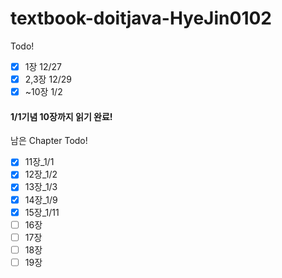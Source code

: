 # textbook-doitjava-HyeJin0102
<!-- -->
Todo!
<!-- -->
- [x] 1장 12/27
- [x] 2,3장 12/29
- [x] ~10장 1/2
<!-- -->
#### 1/1기념 10장까지 읽기 완료!
<!-- -->
남은 Chapter Todo!
<!-- -->
- [x] 11장_1/1
- [x] 12장_1/2
- [x] 13장_1/3
- [x] 14장_1/9
- [x] 15장_1/11
- [ ] 16장
- [ ] 17장
- [ ] 18장
- [ ] 19장 
